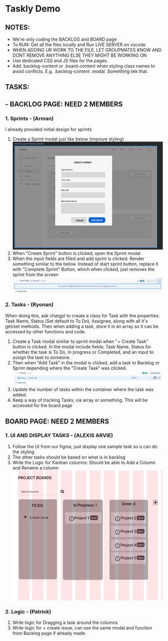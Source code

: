 # Taskly Demo

## NOTES:

- We're only coding the BACKLOG and BOARD page
- To RUN: Get all the files locally and Run LIVE SERVER on vscode 
- WHEN ADDING UR WORK TO THE FILE, LET GROUPMATES KNOW AND DONT REMOVE ANYTHING ELSE THEY MIGHT BE WORKING ON
- Use dedicated CSS and JS files for the pages.
- Add .backlog-content or .board-content when styling class names to avoid conflicts. E.g. .backlog-content .modal. Something liek that.


## TASKS:

## - BACKLOG PAGE: NEED 2 MEMBERS

### 1. Sprints - (Arman)

I already provided initial design for sprints

1. Create a Sprint modal just like below (improve styling) ![alt text](/assets/image-2.png)
2. When "Create Sprint" button is clicked, open the Sprint modal
3. When the input fields are filled and add sprint is clicked. Render something similar to the below. Instead of start sprint button, replace it with "Complete Sprint" Button, which when clicked, just removes the sprint from the screen![alt text](/assets/image-3.png)


### 2. Tasks - (Ryonan)

When doing this, ask chatgpt to create a class for Task with the properties: Task Name, Status (Set default to To Do), Assignee, along with all it's get/set methods.
Then when adding a task, store it in an array so it can be accessed by other functions and code.

1. Create a Task modal similar to sprint modal when "+ Create Task" button is clicked. In the modal include fields: Task Name, Status for whether the task is To Do, In progress or Completed, and an input to assign the task to someone.
2. Then when "Add Task" in the modal is clicked, add a task to Backlog or Sprint depending where the "Create Task" was clicked.
![alt text](/assets/image-4.png)
3. Update the number of tasks within the container where the task was added.
4. Keep a way of tracking Tasks, via array or something. This will be accessed for the board page

## BOARD PAGE: NEED 2 MEMBERS

### 1. UI AND DISPLAY TASKS - (ALEXIS ARVIE)

1. Follow the UI from our figma, just display one sample task so u can do the styling
2. The other tasks should be based on what is in backlog
3. Write the Logic for Kanban columns: Should be able to Add a Column and Rename a column
![alt text](/assets/image-5.png)

### 2. Logic - (Patrick)

2. Write logic for Dragging a task around the columns
3. Write logic for + create issue, can use the same modal and function from Backlog page if already made.
